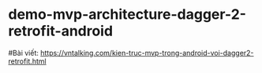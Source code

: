 # demo-mvp-architecture-dagger-2-retrofit-android<br>
#Bài viết: https://vntalking.com/kien-truc-mvp-trong-android-voi-dagger2-retrofit.html
